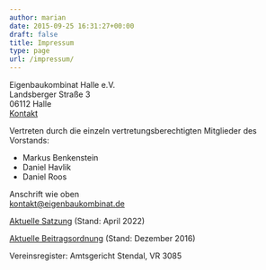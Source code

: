```yaml
---
author: marian
date: 2015-09-25 16:31:27+00:00
draft: false
title: Impressum
type: page
url: /impressum/
---
```


Eigenbaukombinat Halle e.V.  
Landsberger Straße 3  
06112 Halle  
[Kontakt](/kontakt)  

Vertreten durch die einzeln vertretungsberechtigten Mitglieder des Vorstands:

* Markus Benkenstein
* Daniel Havlik
* Daniel Roos

Anschrift wie oben  
[kontakt@eigenbaukombinat.de](mailto:kontakt@eigenbaukombinat.de)

[Aktuelle Satzung](/wp-content/uploads/2022/04/satzung-2022-04.pdf) (Stand: April 2022)  

[Aktuelle Beitragsordnung](/wp-content/uploads/2017/01/bo_2016_12_15.pdf) (Stand: Dezember 2016)

Vereinsregister: Amtsgericht Stendal, VR 3085
